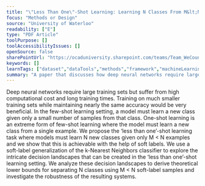 ```yaml
---
title: "\"Less Than One\"-Shot Learning: Learning N Classes From M&lt;N Samples"
focus: "Methods or Design"
source: "University of Waterloo"
readability: ["E"]
type: "PDF Article"
toolPurpose: []
toolAccessibilityIssues: []
openSource: false
sharePointUrl: "https://ocaduniversity.sharepoint.com/teams/Team_WeCount/Shared%20Documents/Resources%20and%20Tools/Literature%20(curated)/'Less%20Than%20One'-Shot%20Learning.pdf"
keywords: []
learnTags: ["dataset","dataTools","methods","framework","machineLearning","smallData"]
summary: "A paper that discusses how deep neural networks require large training sets but suffer from high computational cost and long training times, and how training on much smaller training sets while maintaining nearly the same accuracy would be very beneficial.  "
---
```

Deep neural networks require large training sets but suffer from high computational cost and long training times. Training on much smaller training sets while maintaining nearly the same accuracy would be very beneficial. In the few-shot learning setting, a model must learn a new class given only a small number of samples from that class. One-shot learning is an extreme form of few-shot learning where the model must learn a new class from a single example. We propose the ‘less than one’-shot learning task where models must learn N new classes given only M < N examples and we show that this is achievable with the help of soft labels. We use a soft-label generalization of the k-Nearest Neighbors classifier to explore the intricate decision landscapes that can be created in the ‘less than one’-shot learning setting. We analyze these decision landscapes to derive theoretical lower bounds for separating N classes using M < N soft-label samples and investigate the robustness of the resulting systems.
